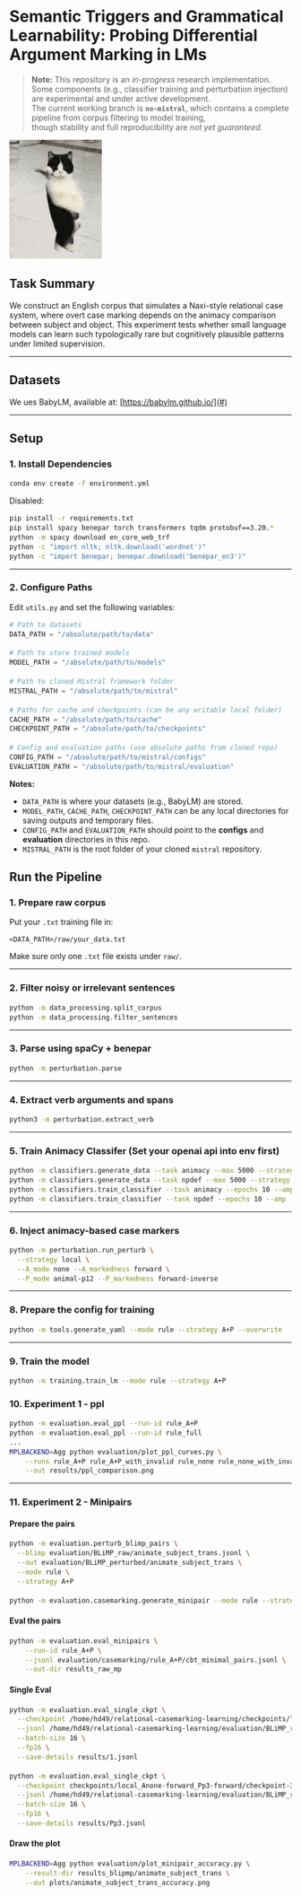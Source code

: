 # Semantic Triggers and Grammatical Learnability: Probing Differential Argument Marking in LMs

> **Note:** This repository is an *in-progress* research implementation.  
> Some components (e.g., classifier training and perturbation injection) are experimental and under active development.  
> The current working branch is **`no-mistral`**, which contains a complete pipeline from corpus filtering to model training,  
> though stability and full reproducibility are *not yet guaranteed*.

![Skynet Skyboy](./skynet-skyboy.gif)


## Task Summary

We construct an English corpus that simulates a Naxi-style relational case system, where overt case marking depends on the animacy comparison between subject and object. This experiment tests whether small language models can learn such typologically rare but cognitively plausible patterns under limited supervision.

---

## Datasets

We ues BabyLM, available at: [https://babylm.github.io/](#)

---

## Setup

### 1. Install Dependencies
```bash
conda env create -f environment.yml
```

Disabled:
```bash
pip install -r requirements.txt
pip install spacy benepar torch transformers tqdm protobuf==3.20.*
python -m spacy download en_core_web_trf
python -c "import nltk; nltk.download('wordnet')"
python -c "import benepar; benepar.download('benepar_en3')"
```

---

### 2. Configure Paths

Edit `utils.py` and set the following variables:  

```python
# Path to datasets
DATA_PATH = "/absolute/path/to/data"

# Path to store trained models
MODEL_PATH = "/absolute/path/to/models"

# Path to cloned Mistral framework folder
MISTRAL_PATH = "/absolute/path/to/mistral"

# Paths for cache and checkpoints (can be any writable local folder)
CACHE_PATH = "/absolute/path/to/cache"
CHECKPOINT_PATH = "/absolute/path/to/checkpoints"

# Config and evaluation paths (use absolute paths from cloned repo)
CONFIG_PATH = "/absolute/path/to/mistral/configs"
EVALUATION_PATH = "/absolute/path/to/mistral/evaluation"
```

**Notes:**
- `DATA_PATH` is where your datasets (e.g., BabyLM) are stored.
- `MODEL_PATH`, `CACHE_PATH`, `CHECKPOINT_PATH` can be any local directories for saving outputs and temporary files.
- `CONFIG_PATH` and `EVALUATION_PATH` should point to the **configs** and **evaluation** directories in this repo.
- `MISTRAL_PATH` is the root folder of your cloned `mistral` repository.

## Run the Pipeline

### 1. Prepare raw corpus 

Put your `.txt` training file in:

```
<DATA_PATH>/raw/your_data.txt
```

Make sure only one `.txt` file exists under `raw/`.

---

### 2. Filter noisy or irrelevant sentences
```bash
python -m data_processing.split_corpus
python -m data_processing.filter_sentences
```

---

### 3. Parse using spaCy + benepar

```bash
python -m perturbation.parse
```

---

### 4. Extract verb arguments and spans

```bash
python3 -m perturbation.extract_verb
```

---

### 5. Train Animacy Classifer (Set your openai api into env first)
```bash
python -m classifiers.generate_data --task animacy --max 5000 --strategy random
python -m classifiers.generate_data --task npdef --max 5000 --strategy balanced           
python -m classifiers.train_classifier --task animacy --epochs 10 --amp
python -m classifiers.train_classifier --task npdef --epochs 10 --amp
```

---

### 6. Inject animacy-based case markers

```bash
python -m perturbation.run_perturb \
  --strategy local \
  --A_mode none --A_markedness forward \
  --P_mode animal-p12 --P_markedness forward-inverse
```

---

### 8. Prepare the config for training
```bash
python -m tools.generate_yaml --mode rule --strategy A+P --overwrite 
``` 

---

### 9. Train the model
```bash
python -m training.train_lm --mode rule --strategy A+P  
``` 

### 10. Experiment 1 - ppl
```bash
python -m evaluation.eval_ppl --run-id rule_A+P
python -m evaluation.eval_ppl --run-id rule_full
...
MPLBACKEND=Agg python evaluation/plot_ppl_curves.py \
    --runs rule_A+P rule_A+P_with_invalid rule_none rule_none_with_invalid rule_full \
    --out results/ppl_comparison.png
```             
---

### 11. Experiment 2 - Minipairs

#### Prepare the pairs
```bash
python -m evaluation.perturb_blimp_pairs \
  --blimp evaluation/BLiMP_raw/animate_subject_trans.jsonl \
  --out evaluation/BLiMP_perturbed/animate_subject_trans \
  --mode rule \
  --strategy A+P

python -m evaluation.casemarking.generate_minipair --mode rule --strategy A+P --limit 1000 
```

#### Eval the pairs
```bash
python -m evaluation.eval_minipairs \
    --run-id rule_A+P \
    --jsonl evaluation/casemarking/rule_A+P/cbt_minimal_pairs.jsonl \
    --out-dir results_raw_mp
```

#### Single Eval
```bash
python -m evaluation.eval_single_ckpt \
  --checkpoint /home/hd49/relational-casemarking-learning/checkpoints/local_Anone-forward_Pp3-forward/checkpoint-50000 \
  --jsonl /home/hd49/relational-casemarking-learning/evaluation/BLiMP_raw/regular_plural_subject_verb_agreement_1.jsonl \
  --batch-size 16 \
  --fp16 \
  --save-details results/1.jsonl

python -m evaluation.eval_single_ckpt \
  --checkpoint checkpoints/local_Anone-forward_Pp3-forward/checkpoint-3000 \
  --jsonl /home/hd49/relational-casemarking-learning/evaluation/BLiMP_raw/regular_plural_subject_verb_agreement_1.jsonl \
  --batch-size 16 \
  --fp16 \
  --save-details results/Pp3.jsonl

```

#### Draw the plot
```bash
MPLBACKEND=Agg python evaluation/plot_minipair_accuracy.py \
    --result-dir results_blipmp/animate_subject_trans \
    --out plots/animate_subject_trans_accuracy.png
```